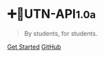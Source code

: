 # ➕🧮UTN-API<small>1.0a</small>

> By students, for students.

[Get Started](#information)
[GitHub](https://github.com/matiasaceval/utn-api)
